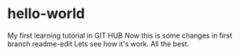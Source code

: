 # hello-world
My first learning tutorial in GIT HUB
Now this is some changes in first branch readme-edit
Lets see how it's work.
All the best.
